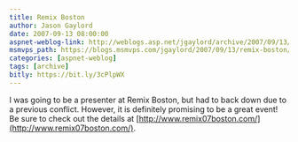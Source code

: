 ```yaml
---
title: Remix Boston
author: Jason Gaylord
date: 2007-09-13 08:00:00
aspnet-weblog-link: http://weblogs.asp.net/jgaylord/archive/2007/09/13/remix-boston.aspx
msmvps_path: https://blogs.msmvps.com/jgaylord/2007/09/13/remix-boston/
categories: [aspnet-weblog]
tags: [archive]
bitly: https://bit.ly/3cPlpWX
---
```


I was going to be a presenter at Remix Boston, but had to back down due to a previous conflict. However, it is definitely promising to be a great event! Be sure to check out the details at [http://www.remix07boston.com/](http://www.remix07boston.com/).